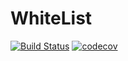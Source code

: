 # WhiteList

[![Build Status](https://travis-ci.com/The-Poolz/WhiteList.svg?branch=master)](https://travis-ci.com/The-Poolz/WhiteList)
[![codecov](https://codecov.io/gh/The-Poolz/WhiteList/branch/master/graph/badge.svg?token=lCJvViiyQc)](https://codecov.io/gh/The-Poolz/WhiteList)

